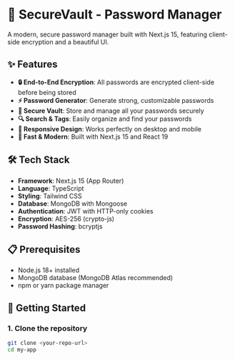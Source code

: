 # 🔐 SecureVault - Password Manager

A modern, secure password manager built with Next.js 15, featuring client-side encryption and a beautiful UI.

## ✨ Features

- **🔒 End-to-End Encryption**: All passwords are encrypted client-side before being stored
- **⚡ Password Generator**: Generate strong, customizable passwords
- **🎯 Secure Vault**: Store and manage all your passwords securely
- **🔍 Search & Tags**: Easily organize and find your passwords
- **📱 Responsive Design**: Works perfectly on desktop and mobile
- **🚀 Fast & Modern**: Built with Next.js 15 and React 19

## 🛠️ Tech Stack

- **Framework**: Next.js 15 (App Router)
- **Language**: TypeScript
- **Styling**: Tailwind CSS
- **Database**: MongoDB with Mongoose
- **Authentication**: JWT with HTTP-only cookies
- **Encryption**: AES-256 (crypto-js)
- **Password Hashing**: bcryptjs

## 📋 Prerequisites

- Node.js 18+ installed
- MongoDB database (MongoDB Atlas recommended)
- npm or yarn package manager

## 🚀 Getting Started

### 1. Clone the repository
```bash
git clone <your-repo-url>
cd my-app